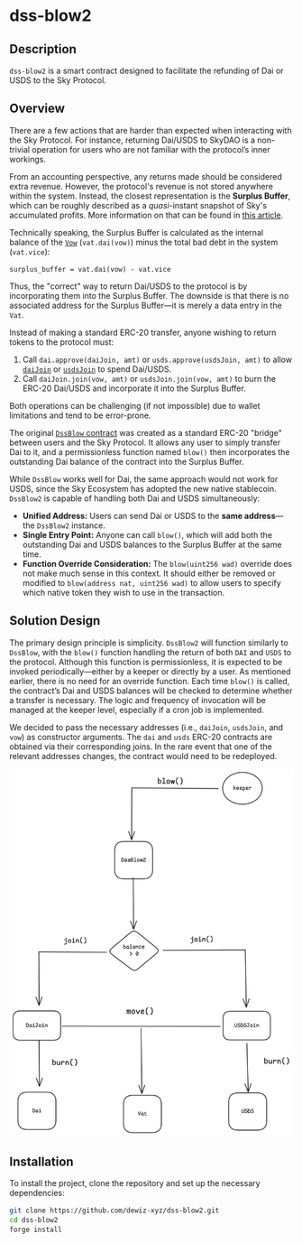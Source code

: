 # dss-blow2

## Description

`dss-blow2` is a smart contract designed to facilitate the refunding of Dai or USDS to the Sky Protocol.

## Overview

There are a few actions that are harder than expected when interacting with the Sky Protocol. For instance, returning Dai/USDS to SkyDAO is a non-trivial operation for users who are not familiar with the protocol’s inner workings.

From an accounting perspective, any returns made should be considered extra revenue. However, the protocol's revenue is not stored anywhere within the system. Instead, the closest representation is the **Surplus Buffer**, which can be roughly described as a _quasi_-instant snapshot of Sky's accumulated profits. More information on that can be found in [this article](https://hackmd.io/@infomorph/rJ7Wjcrai).

Technically speaking, the Surplus Buffer is calculated as the internal balance of the [`Vow`](https://etherscan.io/address/0xa950524441892a31ebddf91d3ceefa04bf454466) (`vat.dai(vow)`) minus the total bad debt in the system (`vat.vice`):

```
surplus_buffer = vat.dai(vow) - vat.vice
```


Thus, the "correct" way to return Dai/USDS to the protocol is by incorporating them into the Surplus Buffer. The downside is that there is no associated address for the Surplus Buffer—it is merely a data entry in the `Vat`.

Instead of making a standard ERC-20 transfer, anyone wishing to return tokens to the protocol must:

1. Call `dai.approve(daiJoin, amt)` or `usds.approve(usdsJoin, amt)` to allow [`daiJoin`](https://etherscan.io/address/0x9759a6ac90977b93b58547b4a71c78317f391a28) or [`usdsJoin`](https://etherscan.io/address/0x3c0f895007ca717aa01c8693e59df1e8c3777feb) to spend Dai/USDS.
2. Call `daiJoin.join(vow, amt)` or `usdsJoin.join(vow, amt)` to burn the ERC-20 Dai/USDS and incorporate it into the Surplus Buffer.

Both operations can be challenging (if not impossible) due to wallet limitations and tend to be error-prone.

The original [`DssBlow` contract](https://etherscan.io/address/0x0048fc4357db3c0f45adea433a07a20769ddb0cf#code) was created as a standard ERC-20 "bridge" between users and the Sky Protocol. It allows any user to simply transfer Dai to it, and a permissionless function named `blow()` then incorporates the outstanding Dai balance of the contract into the Surplus Buffer.

While `DssBlow` works well for Dai, the same approach would not work for USDS, since the Sky Ecosystem has adopted the new native stablecoin. `DssBlow2` is capable of handling both Dai and USDS simultaneously:

- **Unified Address:** Users can send Dai or USDS to the **same address**—the `DssBlow2` instance.
- **Single Entry Point:** Anyone can call `blow()`, which will add both the outstanding Dai and USDS balances to the Surplus Buffer at the same time.
- **Function Override Consideration:** The `blow(uint256 wad)` override does not make much sense in this context. It should either be removed or modified to `blow(address nat, uint256 wad)` to allow users to specify which native token they wish to use in the transaction.

## Solution Design

The primary design principle is simplicity. `DssBlow2` will function similarly to `DssBlow`, with the `blow()` function handling the return of both `DAI` and `USDS` to the protocol. Although this function is permissionless, it is expected to be invoked periodically—either by a keeper or directly by a user. As mentioned earlier, there is no need for an override function. Each time `blow()` is called, the contract’s Dai and USDS balances will be checked to determine whether a transfer is necessary. The logic and frequency of invocation will be managed at the keeper level, especially if a cron job is implemented.

We decided to pass the necessary addresses (i.e., `daiJoin`, `usdsJoin`, and `vow`) as constructor arguments. The `dai` and `usds` ERC-20 contracts are obtained via their corresponding joins. In the rare event that one of the relevant addresses changes, the contract would need to be redeployed.

![Architecture Diagram](img/architecture.png)

## Installation

To install the project, clone the repository and set up the necessary dependencies:

```bash
git clone https://github.com/dewiz-xyz/dss-blow2.git
cd dss-blow2
forge install
